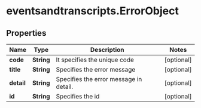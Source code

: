 # eventsandtranscripts.ErrorObject

## Properties

Name | Type | Description | Notes
------------ | ------------- | ------------- | -------------
**code** | **String** | It specifies the unique code | [optional] 
**title** | **String** |  Specifies the error message | [optional] 
**detail** | **String** | Specifies the error message in detail. | [optional] 
**id** | **String** | Specifies the id | [optional] 


